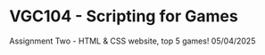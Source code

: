 # VGC104 - Scripting for Games

Assignment Two - HTML & CSS website, top 5 games!
05/04/2025 <!-- Assignment Two Complete -->

